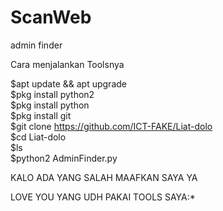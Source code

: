 # ScanWeb
admin finder

Cara menjalankan Toolsnya

$apt update && apt upgrade<br>
$pkg install python2<br>
$pkg install python<br>
$pkg install git<br>
$git clone https://github.com/ICT-FAKE/Liat-dolo<br>
$cd Liat-dolo<br>
$ls<br>
$python2 AdminFinder.py<br>



KALO ADA YANG SALAH MAAFKAN SAYA YA

LOVE YOU YANG UDH PAKAI TOOLS SAYA:*

